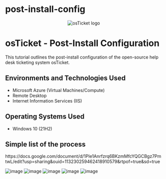 # post-install-config
<p align="center">
<img src="https://i.imgur.com/Clzj7Xs.png" alt="osTicket logo"/>
</p>

<h1>osTicket - Post-Install Configuration</h1>
This tutorial outlines the post-install configuration of the open-source help desk ticketing system osTicket.<br />

<h2>Environments and Technologies Used</h2>

- Microsoft Azure (Virtual Machines/Compute)
- Remote Desktop
- Internet Information Services (IIS)

<h2>Operating Systems Used </h2>

- Windows 10</b> (21H2)

<h2>Simple list of the process</h2>
https://docs.google.com/document/d/1PIe1Anrfzrq6BKzmMfcYQGCBgz7PmtwL/edit?usp=sharing&ouid=113230259462418910579&rtpof=true&sd=true

![image](https://github.com/user-attachments/assets/85cbf0d7-41ba-4aca-8911-e89e8cafaa46)
![image](https://github.com/user-attachments/assets/974db38b-b7ec-4998-aaf5-c22cc6c31e38)
![image](https://github.com/user-attachments/assets/19ee47b7-c461-42cd-a6ad-4b29c90add19)
![image](https://github.com/user-attachments/assets/4d8730a9-d8c4-4231-8cff-b8cc761cea8f)
![image](https://github.com/user-attachments/assets/c2386a22-ba3b-4ade-9e3c-e0ba32b53552)

